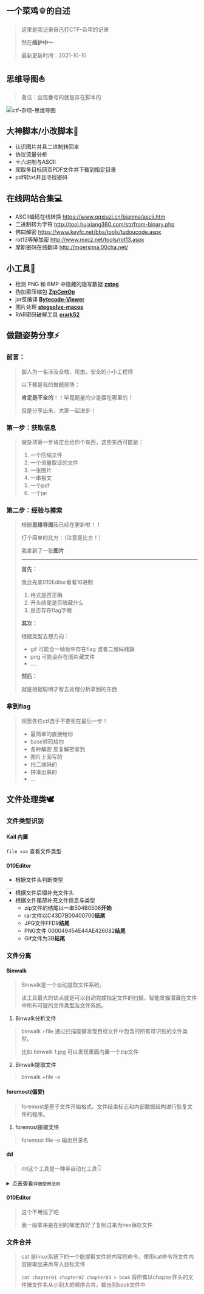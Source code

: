 ## 一个菜鸡🫑的自述

> 这里是我记录自己打CTF-杂项的记录
>
> 然在**维护中～**
>
> 最新更新时间：2021-10-10

## 思维导图:sailboat:

> 备注：出现番号的就是存在脚本的

![ctf-杂项-思维导图](https://github.com/hengyi666/CTF-MISC/blob/main/ctf-%E6%9D%82%E9%A1%B9-%E6%80%9D%E7%BB%B4%E5%AF%BC%E5%9B%BE.png)

##  大神脚本/小改脚本:footprints:

- 认识图片并且二进制转回来
- 协议流量分析
- 十六进制与ASCII
- 爬取多目标网页PDF文件并下载到指定目录
- pdf转txt并且寻找密码

##  在线网站合集:computer:

- ASCII编码在线转换  https://www.qqxiuzi.cn/bianma/ascii.htm
- 二进制转为字符  http://tool.huixiang360.com/str/from-binary.php
- 佛曰解密  https://www.keyfc.net/bbs/tools/tudoucode.aspx
- rot13等解加密  http://www.mxcz.net/tools/rot13.aspx
- 摩斯密码在线翻译  http://moersima.00cha.net/

##  小工具:tophat:

- 检测 PNG 和 BMP 中隐藏的隐写数据 **[zsteg](https://github.com/zed-0xff/zsteg)**  
- 伪加密压缩包 **[ZipCenOp](https://github.com/hengyi666/CTF-MISC/blob/main/%E5%B7%A5%E5%85%B7%E5%8C%85/ZipCenOp.jar)**
- jar反编译 **[Bytecode-Viewer](https://github.com/hengyi666/CTF-MISC/blob/main/%E5%B7%A5%E5%85%B7%E5%8C%85/Bytecode-Viewer-2.10.16.jar)**
- 图片处理  **[stegsolve-macos](https://github.com/hengyi666/CTF-MISC/blob/main/%E5%B7%A5%E5%85%B7%E5%8C%85/crark52-mac-opencl-rar.zip)** 
- RAR密码破解工具 **[crark52](https://github.com/hengyi666/CTF-MISC/blob/main/%E5%B7%A5%E5%85%B7%E5%8C%85/stegsolve.jar)**

##  做题姿势分享:zap:

###  前言：

> 鄙人为一名涉及全栈，爬虫，安全的小小工程师
>
> 以下都是我的做题感悟：
>
> **肯定是不全的**！！毕竟题量的少是摆在哪里的！
>
> 但是分享出来，大家一起进步！

###  第一步：获取信息

> 做杂项第一步肯定会给你个东西，这些东西可能是：
>
> 1. 一个压缩文件
> 2. 一个流量取证的文件
> 3. 一张图片
> 4. 一串报文
> 5. 一个pdf
> 6. 一个jar

###  第二步：经验与摸索

> 根据**思维导图**我已经在更新啦！！
>
> 打个简单的比方：（注意是比方！）
>
> 我拿到了一张**图片**
>
> ------
>
> **首先：**
>
> 我会先拿010Editor看看16进制
>
> 1. 格式是否正确
> 2. 开头结尾是否暗藏什么
> 3. 是否存在flag字眼
>
> **其次：**
>
> 根据类型去想方向：
>
> - gif  可能会一帧帧中存在flag 或者二维码残缺
> - png 可能会存在图片藏文件
> - ....
>
> **然后：**
>
> 就是根据聪明才智去处理分析拿到的东西
>
> [^东西]: 可能是二进制，可能是base，可能是二维码，可能。。。

###  拿到flag

> 祝愿各位ctf选手不要死在最后一步！
>
> - 最简单的直接给你
> - base转码给你
> - 各种解密 反复解密拿到
> - 图片上面写的
> - 扫二维码的
> - 拼凑出来的
> - ...

##  文件处理类:dove:

### 文件类型识别

#### Kail 内置

`file xxx`   查看文件类型

#### 010Editor

- 根据文件头判断类型

<img src="https://github.com/hengyi666/CTF-MISC/blob/main/%E5%B8%B8%E8%A7%81%E6%96%87%E4%BB%B6%E5%A4%B4.png" alt="image-20211010170221882" style="zoom:10%;float:left "/>

- 根据文件后缀补充文件头
- 根据文件尾部补充文件信息与类型
  - zip文件的结尾以一串504B0506**开始**
  - rar文件以C43D7B00400700**结尾**
  - JPG文件FFD9**结尾**
  - PNG文件 000049454E44AE426082**结尾**
  - Gif文件为3B**结尾**

### 文件分离

#### Binwalk

> Binwalk是一个自动提取文件系统。
>
> 该工具最大的优点就是可以自动完成指定文件的扫描，智能发掘潜藏在文件中所有可疑的文件类型及文件系统。

1. Binwalk分析文件

> binwalk +file 通过扫描能够发现目标文件中包含的所有可识别的文件类型。
>
> 比如 binwalk 1.jpg 可以发现里面内置一个zip文件

2. Binwalk提取文件

> binwalk +file -e

#### foremost(偏爱)

> foremost是基于文件开始格式，文件结束标志和内部数据结构进行恢复文件的程序。

1. foremost提取文件

> foremost file –o 输出目录名

#### dd

> dd这个工具是一种半自动化工具👇

<details>
    <summary>点击查看<code>详细使用法则</code></summary>
<pre><codes>
dd if=源文件名 bs=1 skip=开始分离的字节数 of=目标文件名
<strong>参数说明</strong>：
if=file #输入文件名，缺省为标准输入。 
of=file #输出文件名，缺省为标准输出。 
bs=bytes #同时设置读写块的大小为 bytes ，可代替 ibs 和 obs 。 
skip=blocks #从输入文件开头跳过 blocks 个块后再开始复制。</hr> 
以IDF实验室“抓到一只苍蝇”为例，需要将获得的文件去除前364个字节：
dd if=s1 bs=1 skip=364 of=d1</hr>
使用dd命令分离文件格式如下：
dd if=源文件名 bs=1 skip=开始分离的字节数 of=目标文件名
</codes></pre>
</details>

#### 010Editor

> 这个不用说了吧
>
> 我一般拿来是在别的哪里弄好了复制过来为hex保存文件

### 文件合并

> cat 是linux系统下的一个能提取文件的内容的命令，使用cat命令将文件内容提取出来再导入目标文件
>
> `cat chapter01 chapter02 chapter03 > book` 将所有以chapter开头的文件按文件名从小到大的顺序合并，输出到book文件中

